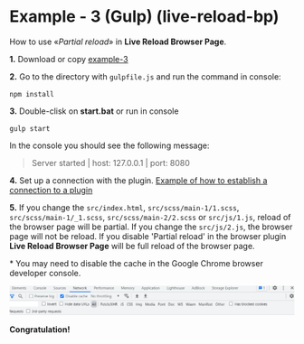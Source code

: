 # Example - 3 (Gulp) (live-reload-bp)

How to use «*Partial reload*» in **Live Reload Browser Page**.

**1.** Download or copy [example-3](https://github.com/Yuriy-Svetlov/live-reload-bp/tree/main/documentation/examples/gulp/3)

**2.** Go to the directory with `gulpfile.js` and run the command in console: 

```shell
npm install
```

**3.** Double-clisk on **start.bat** or run in console 

```shell
gulp start
```
In the console you should see the following message:

> Server started | host: 127.0.0.1 | port: 8080

**4.** Set up a connection with the plugin. [Example of how to establish a connection to a plugin](https://github.com/Yuriy-Svetlov/live-reload-bp/tree/main/documentation/examples/%D1%81onnect_to_server)

**5.** 
If you change the `src/index.html`, `src/scss/main-1/1.scss`, `src/scss/main-1/_1.scss`, `src/scss/main-2/2.scss` or `src/js/1.js`, reload of the browser page will be partial. If you change the `src/js/2.js`, the browser page will not be reload. If you disable 'Partial reload' in the browser plugin **Live Reload Browser Page** will be full reload of the browser page. 

\* You may need to disable the cache in the Google Chrome browser developer console.

![Disable cache](https://raw.githubusercontent.com/Yuriy-Svetlov/live-reload-bp/main/images/disable_cache.png)

**Congratulation!**
